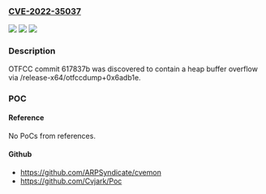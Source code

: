 ### [CVE-2022-35037](https://cve.mitre.org/cgi-bin/cvename.cgi?name=CVE-2022-35037)
![](https://img.shields.io/static/v1?label=Product&message=n%2Fa&color=blue)
![](https://img.shields.io/static/v1?label=Version&message=n%2Fa&color=blue)
![](https://img.shields.io/static/v1?label=Vulnerability&message=n%2Fa&color=brighgreen)

### Description

OTFCC commit 617837b was discovered to contain a heap buffer overflow via /release-x64/otfccdump+0x6adb1e.

### POC

#### Reference
No PoCs from references.

#### Github
- https://github.com/ARPSyndicate/cvemon
- https://github.com/Cvjark/Poc

